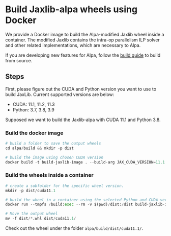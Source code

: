# Build Jaxlib-alpa wheels using Docker
We provide a Docker image to build the Alpa-modified Jaxlib wheel inside a container. The modified Jaxlib contains 
the intra-op parallelism ILP solver and other related implementations, which are necessary to Alpa.

If you are developing new features for Alpa, follow the [build guide](https://alpa-projects.github.io/install/from_source.html#install-from-source) 
to build from source.

## Steps
First, please figure out the CUDA and Python version you want to use to build JaxLib. Current supported versions are below:
- CUDA: 11.1, 11.2, 11.3
- Python: 3.7, 3.8, 3.9

Supposed we want to build the Jaxlib-alpa with CUDA 11.1 and Python 3.8.
### Build the docker image
```python
# build a folder to save the output wheels
cd alpa/build && mkdir -p dist

# build the image using chosen CUDA version
docker build -t build-jaxlib-image . --build-arg JAX_CUDA_VERSION=11.1
```

### Build the wheels inside a container
```python
# create a subfolder for the specific wheel version. 
mkdir -p dist/cuda11.1

# build the wheel in a container using the selected Python and CUDA versions
docker run --tmpfs /build:exec --rm -v $(pwd)/dist:/dist build-jaxlib-image 3.8 cuda 11.1 main

# Move the output wheel
mv -f dist/*.whl dist/cuda11.1/
```
Check out the wheel under the folder ``alpa/build/dist/cuda11.1/``.
